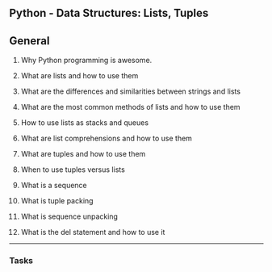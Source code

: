 ## Python - Data Structures: Lists, Tuples

## General

1. Why Python programming is awesome.

2. What are lists and how to use them

3. What are the differences and similarities between strings and lists

4. What are the most common methods of lists and how to use them

5. How to use lists as stacks and queues

6. What are list comprehensions and how to use them

7. What are tuples and how to use them

8. When to use tuples versus lists

9. What is a sequence

10. What is tuple packing

11. What is sequence unpacking

12. What is the del statement and how to use it

---

### Tasks